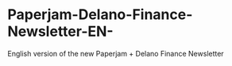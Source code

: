 # Paperjam-Delano-Finance-Newsletter-EN-
English version of the new Paperjam + Delano Finance Newsletter
